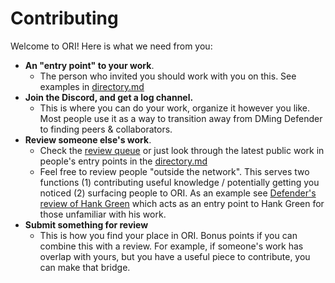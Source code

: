 # Contributing 

Welcome to ORI! Here is what we need from you:

- **An "entry point" to your work**.
  - The person who invited you should work with you on this. See examples in [directory.md](docs/directory.md)
- **Join the Discord, and get a log channel.**
  - This is where you can do your work, organize it however you like. Most people use it as a way to transition away from DMing Defender to finding peers & collaborators.
- **Review someone else's work**.
  - Check the [review queue](https://x.com/OpenResearchOrg/status/1950554296744902752) or just look through the latest public work in people's entry points in the [directory.md](docs/directory.md)
  - Feel free to review people "outside the network". This serves two functions (1) contributing useful knowledge / potentially getting you noticed (2) surfacing people to ORI. As an example see [Defender's review of Hank Green](https://defenderofthebasic.substack.com/p/how-hank-green-is-contributing-to) which acts as an entry point to Hank Green for those unfamiliar with his work.   
- **Submit something for review**
  - This is how you find your place in ORI. Bonus points if you can combine this with a review. For example, if someone's work has overlap with yours, but you have a useful piece to contribute, you can make that bridge.
